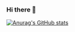 ### Hi there 👋

[![Anurag's GitHub stats](https://github-readme-stats.vercel.app/api?username=tranduclinh2067)](https://github.com/tranduclinh2067/github-readme-stats)

<!--START_SECTION:waka-->

<!--END_SECTION:waka-->
